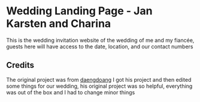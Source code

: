 # Wedding Landing Page - Jan Karsten and Charina

This is the wedding invitation website of the wedding of me and my fiancée, guests here will have access to the date, location, and our contact numbers

## Credits

The original project was from [daengdoang](https://github.com/daengdoang)
I got his project and then edited some things for our wedding, his original project was so helpful, everything was out of the box and I had to change minor things
